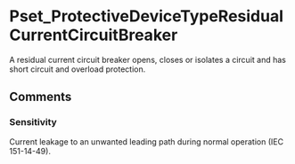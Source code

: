# Pset_ProtectiveDeviceTypeResidualCurrentCircuitBreaker

A residual current circuit breaker opens, closes or isolates a circuit and has short circuit and overload protection.
<!-- end of short definition -->

## Comments

### Sensitivity

Current leakage to an unwanted leading path during normal operation (IEC 151-14-49).

